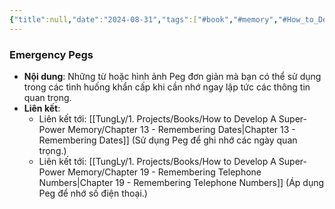```yaml
---
{"title":null,"date":"2024-08-31","tags":["#book","#memory","#How_to_Develop_A_Super_Power_Memory"],"Chương":"Chương12","dg-publish":true,"dg-home":false,"permalink":"/tung-ly/1-projects/books/how-to-develop-a-super-power-memory/chapter-12-some-pegs-for-emergencies/","dgPassFrontmatter":true}
---
```


### Emergency Pegs

- **Nội dung**: Những từ hoặc hình ảnh Peg đơn giản mà bạn có thể sử dụng trong các tình huống khẩn cấp khi cần nhớ ngay lập tức các thông tin quan trọng.
- **Liên kết**:
    - Liên kết tới: [[TungLy/1. Projects/Books/How to Develop A Super-Power Memory/Chapter 13 - Remembering Dates\|Chapter 13 - Remembering Dates]] (Sử dụng Peg để ghi nhớ các ngày quan trọng.)
    - Liên kết tới: [[TungLy/1. Projects/Books/How to Develop A Super-Power Memory/Chapter 19 - Remembering Telephone Numbers\|Chapter 19 - Remembering Telephone Numbers]] (Áp dụng Peg để nhớ số điện thoại.)